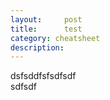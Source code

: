 ```yaml
---
layout:     post
title:      test
category: cheatsheet
description: 
---
```


dsfsddfsfsdfsdf    
sdfsdf
